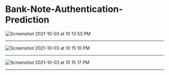 # Bank-Note-Authentication-Prediction







![Screenshot 2021-10-03 at 10 13 53 PM](https://user-images.githubusercontent.com/71332138/135763968-ad9547cf-8916-448b-b20b-798240d17f20.png)

--------------------------------------------------------------------------------------------------------------------------------------------------------------------
![Screenshot 2021-10-03 at 10 15 10 PM](https://user-images.githubusercontent.com/71332138/135763970-1697a694-7f4b-4022-b614-96196e921c01.png)

--------------------------------------------------------------------------------------------------------------------------------------------------------------------

![Screenshot 2021-10-03 at 10 15 17 PM](https://user-images.githubusercontent.com/71332138/135763972-a4f11957-4a67-4001-a493-4ca563ca1f37.png)

--------------------------------------------------------------------------------------------------------------------------------------------------------------------
